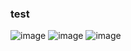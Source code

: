 ### test 
![image](https://github.com/dokjafan/dokjafan/assets/133806604/7420bc15-4ea5-406b-a72f-c088c44bf232)
![image](https://github.com/dokjafan/dokjafan/assets/133806604/1e561973-70d2-4777-bb7d-de8dc0913a28)
![image](https://github.com/dokjafan/dokjafan/assets/133806604/72e81a5c-66f7-4602-b751-ed20250a2283.gif)



